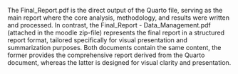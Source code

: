 The Final_Report.pdf is the direct output of the Quarto file, serving as the main report where the core analysis, methodology, and results were written and processed. 
In contrast, the Final_Report - Data_Management.pdf (attached in the moodle zip-file) represents the final report in a structured report format, tailored specifically for visual presentation and summarization purposes.
Both documents contain the same content, the former provides the comprehensive report derived from the Quarto document, whereas the latter is designed for visual clarity and presentation.
